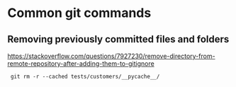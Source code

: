 # Common git commands

## Removing previously committed files and folders

https://stackoverflow.com/questions/7927230/remove-directory-from-remote-repository-after-adding-them-to-gitignore

     git rm -r --cached tests/customers/__pycache__/
